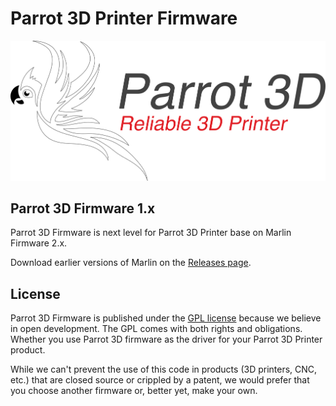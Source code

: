 # Parrot 3D Printer Firmware
![Parrot 3D Logo](https://github.com/narasak/parrot_3d/blob/master/img/Parrot_3D_Logo.svg?raw=true)

## Parrot 3D Firmware 1.x

Parrot 3D Firmware is next level for Parrot 3D Printer base on Marlin Firmware 2.x.

Download earlier versions of Marlin on the [Releases page](https://github.com/narasak/giraffe_3d_printer/releases).

## License

Parrot 3D Firmware is published under the [GPL license](/LICENSE) because we believe in open development. The GPL comes with both rights and obligations. Whether you use Parrot 3D firmware as the driver for your Parrot 3D Printer product.

While we can't prevent the use of this code in products (3D printers, CNC, etc.) that are closed source or crippled by a patent, we would prefer that you choose another firmware or, better yet, make your own.
